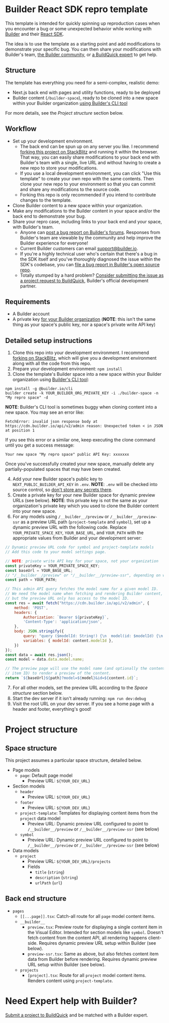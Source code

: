 # Builder React SDK repro template

This template is intended for quickly spinning up reproduction cases when you encounter a bug or some unexpected behavior while working with [Builder](https://builder.io/) and their [React SDK](https://github.com/builderio/builder/tree/main/packages/react).

The idea is to use the template as a starting point and add modifications to demonstrate your specific bug. You can then share your modifications with Builder's team, [the Builder community](https://forum.builder.io/), or [a BuildQuick expert](https://www.buildquick.dev/) to get help.

## Structure

The template has everything you need for a semi-complex, realistic demo:

- Next.js back end with pages and utility functions, ready to be deployed
- Builder content (`/builder-space`), ready to be cloned into a new space within your Builder organization [using Builder's CLI tool](https://github.com/BuilderIO/builder/tree/main/packages/cli)

For more details, see the _Project structure_ section below.

## Workflow

- Set up your development environment.
  - The back end can be spun up on any server you like. I recommend [forking this project on StackBlitz](https://stackblitz.com/edit/nextjs-cmpuwo) and running it within the browser. That way, you can easily share modifications to your back end with Builder's team with a single, live URL and without having to create a new repo to store your modifications.
  - If you use a local development environment, you can click "Use this template" to create your own repo with the same contents. Then clone your new repo to your environment so that you can commit and share any modifications to the source code.
  - Forking this repo is only recommended if you intend to contribute changes to the template.
- Clone Builder content to a new space within your organization.
- Make any modifications to the Builder content in your space and/or the back end to demonstrate your bug.
- Share your repro case, including links to your back end and your space, with Builder's team.
  - Anyone can [post a bug report on Builder's forums](https://forum.builder.io/c/bugs). Responses from Builder's team are viewable by the community and help improve the Builder experience for everyone!
  - Current Builder customers can email support@builder.io.
  - If you're a highly technical user who's certain that there's a bug in the SDK itself and you've thoroughly diagnosed the issue within the SDK's codebase, you can [file a bug report in Builder's open source repo](https://github.com/BuilderIO/builder/issues).
  - Totally stumped by a hard problem? [Consider submitting the issue as a project request to BuildQuick](https://www.buildquick.dev/), Builder's official development partner.

## Requirements

- A Builder account
- A private key [for your Builder organization](https://www.builder.io/c/docs/managing-organizations#:~:text=Add%20or%20change%20your%20private%20key) (**NOTE**: this isn't the same thing as your space's public key, nor a space's private write API key)

## Detailed setup instructions

1. Clone this repo into your development environment. I recommend [forking on StackBlitz](https://stackblitz.com/edit/nextjs-cmpuwo), which will give you a development environment along with all the code from this repo.
2. Prepare your development environment: `npm install`
3. Clone the template's Builder space into a new space within your Builder organization using [Builder's CLI tool](https://github.com/BuilderIO/builder/tree/main/packages/cli):

```
npm install -g @builder.io/cli
builder create -k YOUR_BUILDER_ORG_PRIVATE_KEY -i ./builder-space -n "My repro space" -d
```

**NOTE**: Builder's CLI tool is sometimes buggy when cloning content into a new space. You may see an error like:

```
FetchError: invalid json response body at https://cdn.builder.io/api/v2/admin reason: Unexpected token < in JSON at position 1
```

If you see this error or a similar one, keep executing the clone command until you get a success message:

```
Your new space "My repro space" public API Key: xxxxxxx
```

Once you've successfully created your new space, manually delete any partially-populated spaces that may have been created.

4. Add your new Builder space's public key to `NEXT_PUBLIC_BUILDER_API_KEY` in `.env`. **NOTE**: `.env` will be checked into source control, so [don't store any secrets there](https://nextjs.org/docs/basic-features/environment-variables).
5. Create a private key for your new Builder space for dynamic preview URLs (see below). **NOTE**: this private key is not the same as your organization's private key which you used to clone the Builder content into your new space.
6. For any models using `/__builder__/preview` or `/__builder__/preview-ssr` as a preview URL path (`project-template` and `symbol`), set up a dynamic preview URL with the following code. Replace `YOUR_PRIVATE_SPACE_KEY`, `YOUR_BASE_URL`, and `YOUR_PATH` with the appropriate values from Builder and your development server:

```javascript
// Dynamic preview URL code for symbol and project-template models
// Add this code to your model settings page.

// NOTE: private write API key for your space, not your organization
const privateKey = YOUR_PRIVATE_SPACE_KEY;
const baseUrl = YOUR_BASE_URL;
// "/__builder__/preview" or "/__builder__/preview-ssr", depending on what you want to repro
const path = YOUR_PATH;

// This admin API query fetches the model name for a given model ID.
// We need the model name when fetching and rendering Builder content,
// but the preview URL only has access to the model ID.
const res = await fetch("https://cdn.builder.io/api/v2/admin", {
    method: 'POST',
    headers: {
        Authorization: `Bearer ${privateKey}`,
        'Content-Type': 'application/json',
    },
    body: JSON.stringify({
        query: "query ($modelId: String!) {\n  model(id: $modelId) {\n    name\n  }\n}\n",
        variables: { modelId: content.modelId },
    })
});
const data = await res.json();
const model = data.data.model.name;

// The preview page will use the model name (and optionally the content
// item ID) to render a preview of the content.
return `${baseUrl}${path}?model=${model}&id=${content.id}`;
```

7. For all other models, set the preview URL according to the _Space structure_ section below.
8. Start the dev server if it isn't already running: `npm run dev:debug`
9. Visit the root URL on your dev server. If you see a home page with a header and footer, everything's good!

# Project structure

## Space structure

This project assumes a particular space structure, detailed below.

- Page models
  - `page`: Default page model
    - Preview URL: `${YOUR_DEV_URL}`
- Section models
  - `header`
    - Preview URL: `${YOUR_DEV_URL}`
  - `footer`
    - Preview URL: `${YOUR_DEV_URL}`
  - `project-template`: Templates for displaying content items from the `project` data model
    - Preview URL: Dynamic preview URL configured to point to `/__builder__/preview` or `/__builder__/preview-ssr` (see below)
  - `symbol`
    - Preview URL: Dynamic preview URL configured to point to `/__builder__/preview` or `/__builder__/preview-ssr` (see below)
- Data models
  - `project`
    - Preview URL: `${YOUR_DEV_URL}/projects`
    - Fields
      - `title` (`string`)
      - `description` (`string`)
      - `urlPath` (`url`)

## Back end structure

- `pages`
  - `[[...page]].tsx`: Catch-all route for all `page` model content items.
  - `__builder__`
    - `preview.tsx`: Preview route for displaying a single content item in the Visual Editor. Intended for section models like `symbol`. Doesn't fetch content from the content API, all rendering happens client-side. Requires dynamic preview URL setup within Builder (see below).
    - `preview-ssr.tsx`: Same as above, but also fetches content item data from Builder before rendering. Requires dynamic preview URL setup within Builder (see below).
  - `projects`
    - `[project].tsx`: Route for all `project` model content items. Renders content using `project-template`.

# Need Expert help with Builder?

[Submit a project to BuildQuick](https://www.buildquick.dev/) and be matched with a Builder expert.

